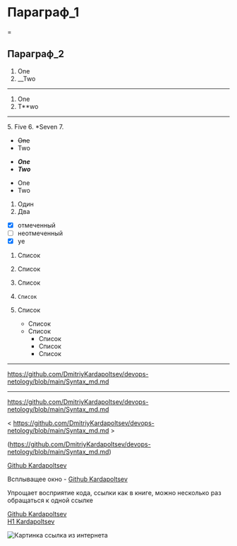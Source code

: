 # Параграф_1
=
## Пар**агра**ф_2
1. One
2. __Two
***
1. One
2. T**wo
<hr>
5. Five
6. *Seven
7. 

* ~~One~~
* Two

- ***One***
- ___Two___

+ One
+ Two

1. Один
2. Два
  * [x] отмеченный
  * [ ] неотмеченный
  * [x] ye

1. Список
2. Список
3. Список


5.     Список
6. Список
    - Список
    - Список
        - Список
        - Список
        -    Список
<hr>

<https://github.com/DmitriyKardapoltsev/devops-netology/blob/main/Syntax_md.md>

<hr>

 https://github.com/DmitriyKardapoltsev/devops-netology/blob/main/Syntax_md.md 
 
< https://github.com/DmitriyKardapoltsev/devops-netology/blob/main/Syntax_md.md >

(https://github.com/DmitriyKardapoltsev/devops-netology/blob/main/Syntax_md.md)

[Github Kardapoltsev](https://github.com/DmitriyKardapoltsev/devops-netology/blob/main/Syntax_md.md)

Всплыващее окно -
[Github Kardapoltsev](https://github.com/DmitriyKardapoltsev/devops-netology/blob/main/Syntax_md.md "Github")

Упрощает восприятие кода, ссылки как в книге, можно несколько раз обращаться к одной ссылке

[Github Kardapoltsev][1] \
[H1 Kardapoltsev][code]

[1]: https://github.com/DmitriyKardapoltsev/devops-netology/blob/main/Syntax_md.md
[code]:https://github.com/DmitriyKardapoltsev/devops-netology/blob/main/Syntax_md.md 

![Картинка ссылка из интернета](https://img-fotki.yandex.ru/get/45704/100655484.c21/0_1ae1a1_e84fabe0_orig.jpg "Текст картинки")

